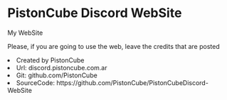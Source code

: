 # PistonCube Discord WebSite
My WebSite

Please, if you are going to use the web, leave the credits that are posted

 <li>Created by PistonCube</li>
 <li>Url: discord.pistoncube.com.ar</li>
 <li>Git: github.com/PistonCube</li>
 <li>SourceCode: https://github.com/PistonCube/PistonCubeDiscord-WebSite</li>


